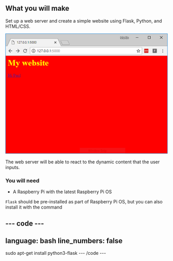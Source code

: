 ## What you will make

Set up a web server and create a simple website using Flask, Python, and HTML/CSS.

![flask web app](images/showcase.png)

The web server will be able to react to the dynamic content that the user inputs.


### You will need

- A Raspberry Pi with the latest Raspberry Pi OS 

`Flask` should be pre-installed as part of Raspberry Pi OS, but you can also install it with the command

--- code ---
---
language: bash
line_numbers: false
---
sudo apt-get install python3-flask
--- /code ---